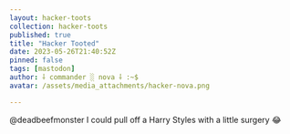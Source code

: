 ```yaml
---
layout: hacker-toots
collection: hacker-toots
published: true
title: "Hacker Tooted"
date: 2023-05-26T21:40:52Z
pinned: false
tags: [mastodon]
author: ⸸ commander ░ nova ⸸ :~$
avatar: /assets/media_attachments/hacker-nova.png

---
```


<p>@deadbeefmonster I could pull off a Harry Styles with a little surgery 😂​</p>


